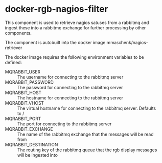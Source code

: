 # docker-rgb-nagios-filter

This component is used to retrieve nagios satuses from a rabbitmq and ingest these into a rabbitmq exchange for further processing by other components.

The component is autobuilt into the docker image mmaschenk/nagios-retriever

The docker image requires the following environment variables to be defined:

<dl>
<dt>MQRABBIT_USER</dt>
<dd>The username for connecting to the rabbitmq server</dd>

<dt>MQRABBIT_PASSWORD</dt>
<dd>The password for connecting to the rabbitmq server</dd>

<dt>MQRABBIT_HOST</dt>
<dd>The hostname for connecting to the rabbitmq server</dd>

<dt>MQRABBIT_VHOST</dt>
<dd>The virtual hostname for connecting to the rabbitmq server. Defaults to /</dd>

<dt>MQRABBIT_PORT</dt>
<dd>The port for connecting to the rabbitmq server</dd>

<dt>MQRABBIT_EXCHANGE</dt>
<dd>The name of the rabbitmq exchange that the messages will be read from</dd>

<dt>MQRABBIT_DESTINATION</dt>
<dd>The routing key of the rabbitmq queue that the rgb display messages will be ingested into</dd>

</dl>
